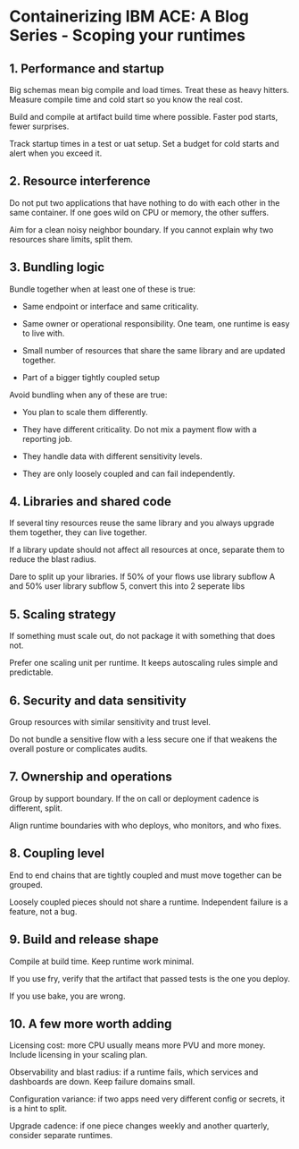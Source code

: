 # Containerizing IBM ACE: A Blog Series - Scoping your runtimes

## 1. Performance and startup

Big schemas mean big compile and load times. Treat these as heavy hitters. Measure compile time and cold start so you know the real cost.

Build and compile at artifact build time where possible. Faster pod starts, fewer surprises.

Track startup times in a test or uat setup. Set a budget for cold starts and alert when you exceed it.

## 2. Resource interference

Do not put two applications that have nothing to do with each other in the same container. If one goes wild on CPU or memory, the other suffers.

Aim for a clean noisy neighbor boundary. If you cannot explain why two resources share limits, split them.

## 3. Bundling logic

Bundle together when at least one of these is true:

- Same endpoint or interface and same criticality.

- Same owner or operational responsibility. One team, one runtime is easy to live with.

- Small number of resources that share the same library and are updated together.

- Part of a bigger tightly coupled setup

Avoid bundling when any of these are true:

- You plan to scale them differently.

- They have different criticality. Do not mix a payment flow with a reporting job.

- They handle data with different sensitivity levels.

- They are only loosely coupled and can fail independently.

## 4. Libraries and shared code

If several tiny resources reuse the same library and you always upgrade them together, they can live together.

If a library update should not affect all resources at once, separate them to reduce the blast radius.

Dare to split up your libraries. If 50% of your flows use library subflow A and 50% user library subflow 5, convert this into
2 seperate libs

## 5. Scaling strategy

If something must scale out, do not package it with something that does not.

Prefer one scaling unit per runtime. It keeps autoscaling rules simple and predictable.

## 6. Security and data sensitivity

Group resources with similar sensitivity and trust level.

Do not bundle a sensitive flow with a less secure one if that weakens the overall posture or complicates audits.

## 7. Ownership and operations

Group by support boundary. If the on call or deployment cadence is different, split.

Align runtime boundaries with who deploys, who monitors, and who fixes.

## 8. Coupling level

End to end chains that are tightly coupled and must move together can be grouped.

Loosely coupled pieces should not share a runtime. Independent failure is a feature, not a bug.

## 9. Build and release shape

Compile at build time. Keep runtime work minimal.

If you use fry, verify that the artifact that passed tests is the one you deploy.

If you use bake, you are wrong.

## 10. A few more worth adding

Licensing cost: more CPU usually means more PVU and more money. Include licensing in your scaling plan.

Observability and blast radius: if a runtime fails, which services and dashboards are down. Keep failure domains small.

Configuration variance: if two apps need very different config or secrets, it is a hint to split.

Upgrade cadence: if one piece changes weekly and another quarterly, consider separate runtimes.
